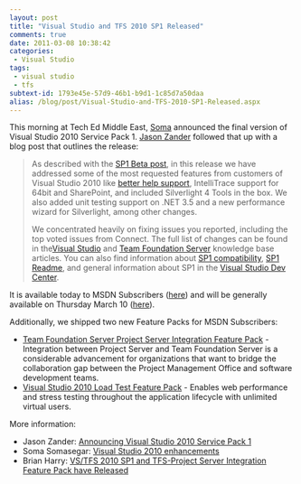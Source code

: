 ```yaml
---
layout: post
title: "Visual Studio and TFS 2010 SP1 Released"
comments: true
date: 2011-03-08 10:38:42
categories:
 - Visual Studio
tags:
 - visual studio
 - tfs
subtext-id: 1793e45e-57d9-46b1-b9d1-1c85d7a50daa
alias: /blog/post/Visual-Studio-and-TFS-2010-SP1-Released.aspx
---
```


This morning at Tech Ed Middle East, [Soma](http://blogs.msdn.com/b/somasegar/)
announced the final version of Visual Studio 2010 Service Pack 1. [Jason
Zander](http://blogs.msdn.com/b/jasonz/) followed that up with a blog post that
outlines the release:

> As described with the [SP1 Beta
> post](http://blogs.msdn.com/b/jasonz/archive/2010/12/07/announcing-visual-studio-2010-service-pack-1-beta.aspx),
> in this release we have addressed some of the most requested features from
> customers of Visual Studio 2010 like [better help
> support](http://go.microsoft.com/fwlink/?LinkId=212876), IntelliTrace support
> for 64bit and SharePoint, and included Silverlight 4 Tools in the box. We
> also added unit testing support on .NET 3.5 and a new performance wizard for
> Silverlight, among other changes.
> 
> We concentrated heavily on fixing issues you reported, including the top
> voted issues from Connect. The full list of changes can be found in
> the[Visual Studio](http://go.microsoft.com/fwlink/?LinkId=210191) and [Team
> Foundation Server](http://go.microsoft.com/fwlink/?LinkId=212641) knowledge
> base articles. You can also find information about [SP1
> compatibility](http://go.microsoft.com/fwlink/?LinkId=212875), [SP1
> Readme](http://go.microsoft.com/fwlink/?LinkId=210711), and general
> information about SP1 in the [Visual Studio Dev
> Center](http://msdn.microsoft.com/en-us/vstudio/aa718359).

<!-- more -->

It is available today to MSDN Subscribers
([here](http://go.microsoft.com/fwlink/?LinkID=207267)) and will be generally
available on Thursday March 10
([here](http://go.microsoft.com/fwlink/?LinkId=209902)).

Additionally, we shipped two new Feature Packs for MSDN Subscribers:

* [Team Foundation Server Project Server Integration Feature
  Pack](http://go.microsoft.com/fwlink/?LinkId=212877) - Integration between
  Project Server and Team Foundation Server is a considerable advancement for
  organizations that want to bridge the collaboration gap between the Project
  Management Office and software development teams. 
* [Visual Studio 2010 Load Test Feature
  Pack](http://go.microsoft.com/fwlink/?LinkId=212878) - Enables web
  performance and stress testing throughout the application lifecycle with
  unlimited virtual users. 

More information:

* Jason Zander: [Announcing Visual Studio 2010 Service Pack
  1](http://blogs.msdn.com/b/jasonz/archive/2011/03/08/announcing-visual-studio-2010-service-pack-1.aspx)
* Soma Somasegar: [Visual Studio 2010
  enhancements](http://blogs.msdn.com/b/somasegar/archive/2011/03/07/visual-studio-2010-enhancements.aspx)
* Brian Harry: [VS/TFS 2010 SP1 and TFS-Project Server Integration Feature Pack
  have
  Released](http://blogs.msdn.com/b/bharry/archive/2011/03/08/vs-tfs-2010-sp1-and-tfs-project-server-integration-feature-pack-have-released.aspx)
